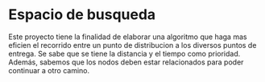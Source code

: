 # Espacio de busqueda

Este proyecto tiene la finalidad de elaborar una algoritmo que haga mas eficien el recorrido entre un punto de distribucion a los diversos puntos de entrega. Se sabe que se tiene la distancia y el tiempo como prioridad. Además, sabemos que los nodos deben estar relacionados para poder continuar a otro camino.